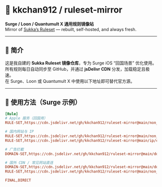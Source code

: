 # 🧩 kkchan912 / ruleset-mirror

**Surge / Loon / Quantumult X 通用规则镜像站**  
Mirror of [Sukka’s Ruleset](https://ruleset.skk.moe) — rebuilt, self-hosted, and always fresh.

---

## 📘 简介

这是我自建的 **Sukka Ruleset 镜像仓库**，专为 Surge iOS “回国场景” 优化使用。  
所有规则每日自动同步至 GitHub，并通过 **jsDelivr CDN** 分发，加载稳定且极速。  
在 Surge、Loon 或 Quantumult X 中使用以下地址即可替代官方源。

---

## 🚀 使用方法（Surge 示例）

```ini
[Rule]
# Apple 服务（回国用）
RULE-SET,https://cdn.jsdelivr.net/gh/kkchan912/ruleset-mirror@main/non_ip/apple_cdn.conf,CN,extended-matching

# 国内网站与 IP
RULE-SET,https://cdn.jsdelivr.net/gh/kkchan912/ruleset-mirror@main/non_ip/domestic.conf,CN,extended-matching
RULE-SET,https://cdn.jsdelivr.net/gh/kkchan912/ruleset-mirror@main/ip/china_ip.conf,CN

# 广告拦截
DOMAIN-SET,https://cdn.jsdelivr.net/gh/kkchan912/ruleset-mirror@main/domainset/reject.conf,REJECT,extended-matching

# 国外 CDN / 常见网站直连
DOMAIN-SET,https://cdn.jsdelivr.net/gh/kkchan912/ruleset-mirror@main/domainset/cdn.conf,DIRECT,extended-matching
RULE-SET,https://cdn.jsdelivr.net/gh/kkchan912/ruleset-mirror@main/non_ip/global.conf,DIRECT,extended-matching

FINAL,DIRECT
